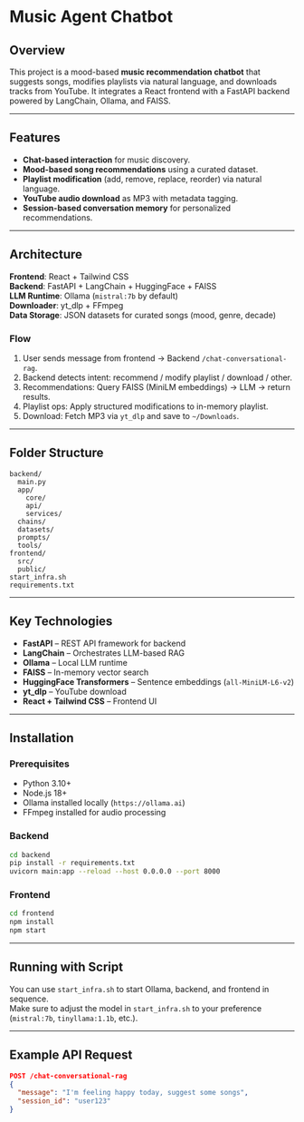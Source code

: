 # Music Agent Chatbot

## Overview
This project is a mood-based **music recommendation chatbot** that suggests songs, modifies playlists via natural language, and downloads tracks from YouTube. It integrates a React frontend with a FastAPI backend powered by LangChain, Ollama, and FAISS.

---

## Features
- **Chat-based interaction** for music discovery.
- **Mood-based song recommendations** using a curated dataset.
- **Playlist modification** (add, remove, replace, reorder) via natural language.
- **YouTube audio download** as MP3 with metadata tagging.
- **Session-based conversation memory** for personalized recommendations.

---

## Architecture
**Frontend**: React + Tailwind CSS  
**Backend**: FastAPI + LangChain + HuggingFace + FAISS  
**LLM Runtime**: Ollama (`mistral:7b` by default)  
**Downloader**: yt_dlp + FFmpeg  
**Data Storage**: JSON datasets for curated songs (mood, genre, decade)

### Flow
1. User sends message from frontend → Backend `/chat-conversational-rag`.
2. Backend detects intent: recommend / modify playlist / download / other.
3. Recommendations: Query FAISS (MiniLM embeddings) → LLM → return results.
4. Playlist ops: Apply structured modifications to in-memory playlist.
5. Download: Fetch MP3 via `yt_dlp` and save to `~/Downloads`.

---

## Folder Structure
```
backend/
  main.py
  app/
    core/
    api/
    services/
  chains/
  datasets/
  prompts/
  tools/
frontend/
  src/
  public/
start_infra.sh
requirements.txt
```

---

## Key Technologies
- **FastAPI** – REST API framework for backend
- **LangChain** – Orchestrates LLM-based RAG
- **Ollama** – Local LLM runtime
- **FAISS** – In-memory vector search
- **HuggingFace Transformers** – Sentence embeddings (`all-MiniLM-L6-v2`)
- **yt_dlp** – YouTube download
- **React + Tailwind CSS** – Frontend UI

---

## Installation

### Prerequisites
- Python 3.10+
- Node.js 18+
- Ollama installed locally (`https://ollama.ai`)
- FFmpeg installed for audio processing

### Backend
```bash
cd backend
pip install -r requirements.txt
uvicorn main:app --reload --host 0.0.0.0 --port 8000
```

### Frontend
```bash
cd frontend
npm install
npm start
```

---

## Running with Script
You can use `start_infra.sh` to start Ollama, backend, and frontend in sequence.  
Make sure to adjust the model in `start_infra.sh` to your preference (`mistral:7b`, `tinyllama:1.1b`, etc.).

---

## Example API Request
```json
POST /chat-conversational-rag
{
  "message": "I'm feeling happy today, suggest some songs",
  "session_id": "user123"
}
```


